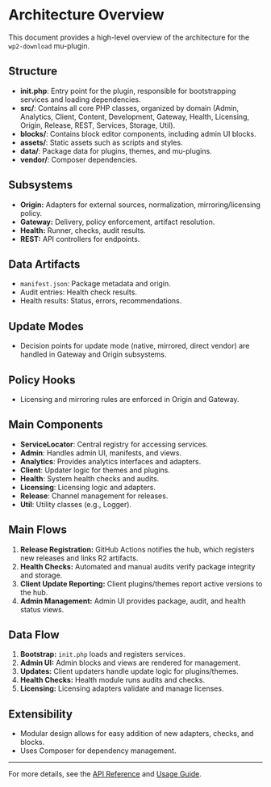 # Architecture Overview

This document provides a high-level overview of the architecture for the `wp2-download` mu-plugin.


## Structure

- **init.php**: Entry point for the plugin, responsible for bootstrapping services and loading dependencies.
- **src/**: Contains all core PHP classes, organized by domain (Admin, Analytics, Client, Content, Development, Gateway, Health, Licensing, Origin, Release, REST, Services, Storage, Util).
- **blocks/**: Contains block editor components, including admin UI blocks.
- **assets/**: Static assets such as scripts and styles.
- **data/**: Package data for plugins, themes, and mu-plugins.
- **vendor/**: Composer dependencies.

## Subsystems
- **Origin:** Adapters for external sources, normalization, mirroring/licensing policy.
- **Gateway:** Delivery, policy enforcement, artifact resolution.
- **Health:** Runner, checks, audit results.
- **REST:** API controllers for endpoints.

## Data Artifacts
- `manifest.json`: Package metadata and origin.
- Audit entries: Health check results.
- Health results: Status, errors, recommendations.

## Update Modes
- Decision points for update mode (native, mirrored, direct vendor) are handled in Gateway and Origin subsystems.

## Policy Hooks
- Licensing and mirroring rules are enforced in Origin and Gateway.

## Main Components

- **ServiceLocator**: Central registry for accessing services.
- **Admin**: Handles admin UI, manifests, and views.
- **Analytics**: Provides analytics interfaces and adapters.
- **Client**: Updater logic for themes and plugins.
- **Health**: System health checks and audits.
- **Licensing**: Licensing logic and adapters.
- **Release**: Channel management for releases.
- **Util**: Utility classes (e.g., Logger).


## Main Flows

1. **Release Registration:** GitHub Actions notifies the hub, which registers new releases and links R2 artifacts.
2. **Health Checks:** Automated and manual audits verify package integrity and storage.
3. **Client Update Reporting:** Client plugins/themes report active versions to the hub.
4. **Admin Management:** Admin UI provides package, audit, and health status views.

## Data Flow

1. **Bootstrap:** `init.php` loads and registers services.
2. **Admin UI:** Admin blocks and views are rendered for management.
3. **Updates:** Client updaters handle update logic for plugins/themes.
4. **Health Checks:** Health module runs audits and checks.
5. **Licensing:** Licensing adapters validate and manage licenses.

## Extensibility

- Modular design allows for easy addition of new adapters, checks, and blocks.
- Uses Composer for dependency management.


---
For more details, see the [API Reference](api-reference.md) and [Usage Guide](usage-guide.md).

